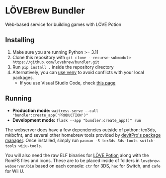 # LÖVEBrew Bundler

Web-based service for building games with LÖVE Potion

## Installing

1. Make sure you are running Python >= 3.11
2. Clone this repository with `git clone --recurse-submodule https://github.com/lovebrew/bundler.git`
3. Run `pip install .` inside the repository directory
4. Alternatively, you can [use venv](https://docs.python.org/3/library/venv.html) to avoid conflicts with your local packages.
    - If you use Visual Studio Code, check [this page](https://code.visualstudio.com/docs/python/environments)

## Running

- **Production mode:** `waitress-serve --call "bundler:create_app('PRODUCTION')"`
- **Development mode:** `flask --app "bundler:create_app()" run`

The webserver does have a few dependencies outside of python: tex3ds, mkbcfnt, and several other homebrew tools provided by [devitPro's package manager]([https://github.com/devkitpro/devkitpro-pacman](https://devkitpro.org/wiki/devkitPro_pacman)). Once installed, simply run `pacman -S tex3ds 3ds-tools switch-tools wiiu-tools`.

You will also need the raw ELF binaries for [LÖVE Potion](https://github.com/lovebrew/lovepotion) along with the RomFS files and icons. These are to be placed inside of folders in `lovebrew-webserver/bin` based on each console: `ctr` for 3DS, `hac` for Switch, and `cafe` for Wii U.
